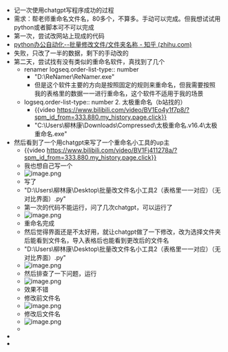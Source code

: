 - 记一次使用chatgpt写程序成功的过程
- 需求：帮老师重命名文件名，80多个，不算多。手动可以完成。但我想试试用python或者脚本可不可以完成
- 第一次，尝试改网站上现成的代码
- [python办公自动化--批量修改文件/文件夹名称 - 知乎 (zhihu.com)](https://zhuanlan.zhihu.com/p/311614377)
- 失败，只改了一半的数据，剩下的手动改的
- 第二天，尝试找有没有类似的重命名软件，真找到了几个
	- renamer
	  logseq.order-list-type:: number
		- "D:\ReNamer\ReNamer.exe"
		- 但是这个软件主要的方向是按照固定的规则来重命名，但我需要按照我的表格里的数据一一进行重命名，这个软件不适用于我的场景
	- logseq.order-list-type:: number
	  2. 太极重命名（b站找的）
		- {{video https://www.bilibili.com/video/BV1Eo4y1f7p8/?spm_id_from=333.880.my_history.page.click}}
		- "C:\Users\柳林康\Downloads\Compressed\太极重命名.v16.4\太极重命名.exe"
- 然后看到了一个用chatgpt来写了一个重命名小工具的up主
	- {{video https://www.bilibili.com/video/BV1Fj411278a/?spm_id_from=333.880.my_history.page.click}}
	- 我也想自己写一个
	- ![image.png](../assets/image_1694849488244_0.png)
	- 写了
	- "D:\Users\柳林康\Desktop\批量改文件名小工具2（表格里一一对应）（无对比界面）.py"
	- 第一次的代码不能运行，问了几次chatgpt，可以运行了
	- ![image.png](../assets/image_1694849674703_0.png)
	- 重命名完成
	- 然后觉得界面还是不太好用，就让chatgpt做了一下修改，改为选择文件夹后能看到文件名，导入表格后也能看到更改后的文件名
	- "D:\Users\柳林康\Desktop\批量改文件名小工具2（表格里一一对应）（无对比界面）.py"
	- ![image.png](../assets/image_1694849809208_0.png)
	- 然后排查了一下问题，运行
	- ![image.png](../assets/image_1694849615398_0.png)
	- 效果不错
	- 修改前文件名
	- ![image.png](../assets/image_1694849978890_0.png)
	- 修改后文件名
	- ![image.png](../assets/image_1694849999551_0.png)
	-
-
-